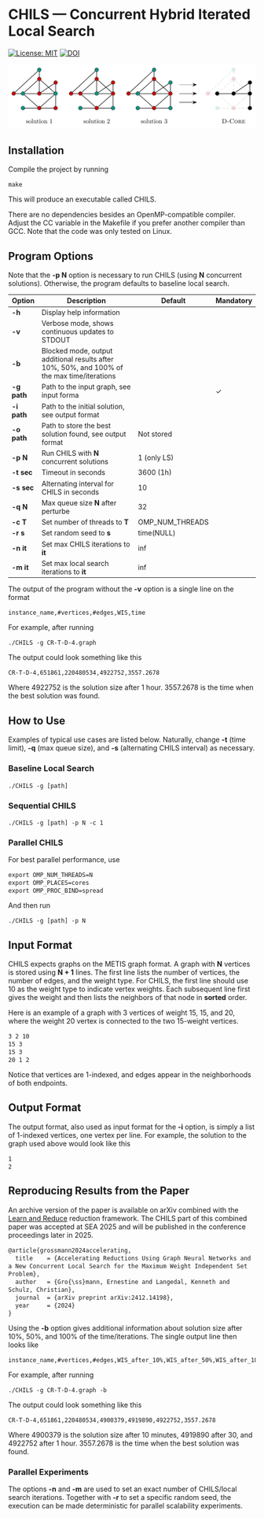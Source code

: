 # CHILS &mdash; Concurrent Hybrid Iterated Local Search
[![License: MIT](https://img.shields.io/badge/License-MIT-yellow.svg)](https://opensource.org/licenses/MIT)
[![DOI](https://zenodo.org/badge/829941140.svg)](https://doi.org/10.5281/zenodo.15173363)

![CHILS illustration](CHILS.png)

## Installation

Compile the project by running
```
make
```
This will produce an executable called CHILS.

There are no dependencies besides an OpenMP-compatible compiler. Adjust the CC variable in the Makefile if you prefer another compiler than GCC. Note that the code was only tested on Linux.

## Program Options

Note that the **-p N** option is necessary to run CHILS (using **N** concurrent solutions). Otherwise, the program defaults to baseline local search.

| Option | Description | Default | Mandatory
|-|-|-|-
| **-h** | Display help information | | 
| **-v** | Verbose mode, shows continuous updates to STDOUT | |
| **-b** | Blocked mode, output additional results after 10%, 50%, and 100% of the  max time/iterations | |
| **-g path** | Path to the input graph, see input forma | | &check;
| **-i path** | Path to the initial solution, see output format | |
| **-o path** | Path to store the best solution found, see output format | Not stored |
| **-p N** | Run CHILS with **N** concurrent solutions | 1 (only LS) |
| **-t sec** | Timeout in seconds | 3600 (1h) |
| **-s sec** | Alternating interval for CHILS in seconds | 10 |
| **-q N** | Max queue size **N** after perturbe | 32 |
| **-c T** | Set number of threads to **T** | OMP_NUM_THREADS |
| **-r s** | Set random seed to **s** | time(NULL) |
| **-n it** | Set max CHILS iterations to **it** | inf |
| **-m it** | Set max local search iterations to **it** | inf |

The output of the program without the **-v** option is a single line on the format
```
instance_name,#vertices,#edges,WIS,time
```
For example, after running
```
./CHILS -g CR-T-D-4.graph
```
The output could look something like this
```
CR-T-D-4,651861,220480534,4922752,3557.2678
```
Where 4922752 is the solution size after 1 hour. 3557.2678 is the time when the best solution was found.

## How to Use

Examples of typical use cases are listed below. Naturally, change **-t** (time limit), **-q** (max queue size), and **-s** (alternating CHILS interval) as necessary.

### Baseline Local Search

```
./CHILS -g [path]
```

### Sequential CHILS

```
./CHILS -g [path] -p N -c 1
```

### Parallel CHILS

For best parallel performance, use
```
export OMP_NUM_THREADS=N
export OMP_PLACES=cores
export OMP_PROC_BIND=spread
```

And then run

```
./CHILS -g [path] -p N
```

## Input Format

CHILS expects graphs on the METIS graph format. A graph with **N** vertices is stored using **N + 1** lines. The first line lists the number of vertices, the number of edges, and the weight type. For CHILS, the first line should use 10 as the weight type to indicate vertex weights. Each subsequent line first gives the weight and then lists the neighbors of that node in **sorted** order.

Here is an example of a graph with 3 vertices of weight 15, 15, and 20, where the weight 20 vertex is connected to the two 15-weight vertices.

```
3 2 10
15 3
15 3
20 1 2
```

Notice that vertices are 1-indexed, and edges appear in the neighborhoods of both endpoints.

## Output Format

The output format, also used as input format for the **-i** option, is simply a list of 1-indexed vertices, one vertex per line. For example, the solution to the graph used above would look like this

```
1
2
```

## Reproducing Results from the Paper

An archive version of the paper is available on arXiv combined with the [Learn and Reduce](https://github.com/ernestine-grossmann/MWIS_learn_and_reduce) reduction framework. The CHILS part of this combined paper was accepted at SEA 2025 and will be published in the conference proceedings later in 2025.
```
@article{grossmann2024accelerating,
  title    = {Accelerating Reductions Using Graph Neural Networks and a New Concurrent Local Search for the Maximum Weight Independent Set Problem},
  author   = {Gro{\ss}mann, Ernestine and Langedal, Kenneth and Schulz, Christian},
  journal  = {arXiv preprint arXiv:2412.14198},
  year     = {2024}
}
```

Using the **-b** option gives additional information about solution size after 10%, 50%, and 100% of the time/iterations. The single output line then looks like
```
instance_name,#vertices,#edges,WIS_after_10%,WIS_after_50%,WIS_after_100%,time
```
For example, after running
```
./CHILS -g CR-T-D-4.graph -b
```
The output could look something like this
```
CR-T-D-4,651861,220480534,4900379,4919890,4922752,3557.2678
```
Where 4900379 is the solution size after 10 minutes, 4919890 after 30, and 4922752 after 1 hour. 3557.2678 is the time when the best solution was found.

### Parallel Experiments

The options **-n** and **-m** are used to set an exact number of CHILS/local search iterations. Together with **-r** to set a specific random seed, the execution can be made deterministic for parallel scalability experiments.
